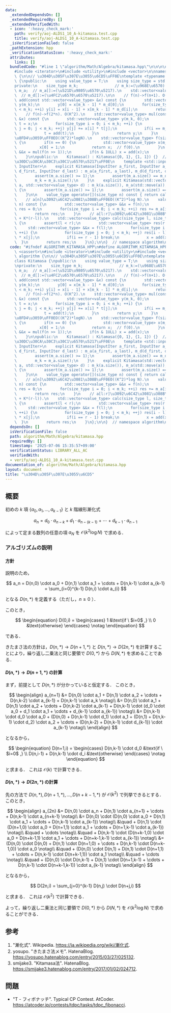 ```yaml
---
data:
  _extendedDependsOn: []
  _extendedRequiredBy: []
  _extendedVerifiedWith:
  - icon: ':heavy_check_mark:'
    path: verify/aoj-ALDS1_10_A-kitamasa.test.cpp
    title: verify/aoj-ALDS1_10_A-kitamasa.test.cpp
  _isVerificationFailed: false
  _pathExtension: hpp
  _verificationStatusIcon: ':heavy_check_mark:'
  attributes:
    links: []
  bundledCode: "#line 1 \"algorithm/Math/Algebra/kitamasa.hpp\"\n\n\n\n#include <cassert>\n\
    #include <iterator>\n#include <utility>\n#include <vector>\n\nnamespace algorithm\
    \ {\n\n// \u304D\u305F\u307E\u3055\u6CD5\uFF0E\ntemplate <typename T>\nclass Kitamasa\
    \ {\npublic:\n    using value_type = T;\n    using size_type = std::size_t;\n\n\
    private:\n    size_type m_k;                // m_k:=(\u968E\u6570).\n    std::vector<value_type>\
    \ m_a;  // m_a[]:=(\u521D\u9805\u6570\u5217).\n    std::vector<value_type> m_d;\
    \  // m_d[]:=(\u4FC2\u6570\u6570\u5217).\n\n    // f(n)->f(n+1). O(K).\n    std::vector<value_type>\
    \ add(const std::vector<value_type> &x) const {\n        std::vector<value_type>\
    \ y(m_k);\n        y[0] = x[m_k - 1] * m_d[0];\n        for(size_type i = 1; i\
    \ < m_k; ++i) y[i] = x[i - 1] + x[m_k - 1] * m_d[i];\n        return y;\n    }\n\
    \    // f(n)->f(2*n). O(K^2).\n    std::vector<value_type> mul(const std::vector<value_type>\
    \ &x) const {\n        std::vector<value_type> y(m_k, 0);\n        std::vector<value_type>\
    \ t = x;\n        for(size_type i = 0; i < m_k; ++i) {\n            for(size_type\
    \ j = 0; j < m_k; ++j) y[j] += x[i] * t[j];\n            if(i == m_k - 1) break;\n\
    \            t = add(t);\n        }\n        return y;\n    }\n    // f(n)\u3092\
    \u8FD4\u3059\uFF0EO((K^2)*logN).\n    std::vector<value_type> f(size_type n) const\
    \ {\n        if(n == 0) {\n            std::vector<value_type> x(m_k, 0);\n  \
    \          x[0] = 1;\n            return x;  // f(0).\n        }\n        std::vector<value_type>\
    \ &&x = mul(f(n >> 1));\n        if(n & 1ULL) x = add(x);\n        return x;\n\
    \    }\n\npublic:\n    Kitamasa() : Kitamasa({0, 1}, {1, 1}) {}  // \u30D5\u30A3\
    \u30DC\u30CA\u30C3\u30C1\u6570\u5217\uFF0E\n    template <std::input_iterator\
    \ InputIter>\n    explicit Kitamasa(InputIter a_first, InputIter a_last, InputIter\
    \ d_first, InputIter d_last) : m_a(a_first, a_last), m_d(d_first, d_last) {\n\
    \        assert(m_a.size() >= 1);\n        assert(m_a.size() == m_d.size());\n\
    \        m_k = m_a.size();\n    }\n    explicit Kitamasa(std::vector<value_type>\
    \ a, std::vector<value_type> d) : m_k(a.size()), m_a(std::move(a)), m_d(std::move(d))\
    \ {\n        assert(m_a.size() >= 1);\n        assert(m_a.size() == m_d.size());\n\
    \    }\n\n    value_type operator[](size_type n) const { return calc(n); }\n\n\
    \    // a[n]\u3092\u6C42\u3081\u308B\uFF0EO((K^2)*log N).\n    value_type calc(size_type\
    \ n) const {\n        std::vector<value_type> &&x = f(n);\n        value_type\
    \ res = 0;\n        for(size_type i = 0; i < m_k; ++i) res += m_a[i] * x[i];\n\
    \        return res;\n    }\n    // a[l:r]\u3092\u6C42\u3081\u308B\uFF0EO((K^2)*log(N)\
    \ + K*(r-l)).\n    std::vector<value_type> calc(size_type l, size_type r) const\
    \ {\n        assert(l < r);\n        std::vector<value_type> res(r - l);\n   \
    \     std::vector<value_type> &&x = f(l);\n        for(size_type i = l; i < r;\
    \ ++i) {\n            for(size_type j = 0; j < m_k; ++j) res[i - l] += m_a[j]\
    \ * x[j];\n            if(i == r - 1) break;\n            x = add(x);\n      \
    \  }\n        return res;\n    }\n};\n\n}  // namespace algorithm\n\n\n"
  code: "#ifndef ALGORITHM_KITAMASA_HPP\n#define ALGORITHM_KITAMASA_HPP 1\n\n#include\
    \ <cassert>\n#include <iterator>\n#include <utility>\n#include <vector>\n\nnamespace\
    \ algorithm {\n\n// \u304D\u305F\u307E\u3055\u6CD5\uFF0E\ntemplate <typename T>\n\
    class Kitamasa {\npublic:\n    using value_type = T;\n    using size_type = std::size_t;\n\
    \nprivate:\n    size_type m_k;                // m_k:=(\u968E\u6570).\n    std::vector<value_type>\
    \ m_a;  // m_a[]:=(\u521D\u9805\u6570\u5217).\n    std::vector<value_type> m_d;\
    \  // m_d[]:=(\u4FC2\u6570\u6570\u5217).\n\n    // f(n)->f(n+1). O(K).\n    std::vector<value_type>\
    \ add(const std::vector<value_type> &x) const {\n        std::vector<value_type>\
    \ y(m_k);\n        y[0] = x[m_k - 1] * m_d[0];\n        for(size_type i = 1; i\
    \ < m_k; ++i) y[i] = x[i - 1] + x[m_k - 1] * m_d[i];\n        return y;\n    }\n\
    \    // f(n)->f(2*n). O(K^2).\n    std::vector<value_type> mul(const std::vector<value_type>\
    \ &x) const {\n        std::vector<value_type> y(m_k, 0);\n        std::vector<value_type>\
    \ t = x;\n        for(size_type i = 0; i < m_k; ++i) {\n            for(size_type\
    \ j = 0; j < m_k; ++j) y[j] += x[i] * t[j];\n            if(i == m_k - 1) break;\n\
    \            t = add(t);\n        }\n        return y;\n    }\n    // f(n)\u3092\
    \u8FD4\u3059\uFF0EO((K^2)*logN).\n    std::vector<value_type> f(size_type n) const\
    \ {\n        if(n == 0) {\n            std::vector<value_type> x(m_k, 0);\n  \
    \          x[0] = 1;\n            return x;  // f(0).\n        }\n        std::vector<value_type>\
    \ &&x = mul(f(n >> 1));\n        if(n & 1ULL) x = add(x);\n        return x;\n\
    \    }\n\npublic:\n    Kitamasa() : Kitamasa({0, 1}, {1, 1}) {}  // \u30D5\u30A3\
    \u30DC\u30CA\u30C3\u30C1\u6570\u5217\uFF0E\n    template <std::input_iterator\
    \ InputIter>\n    explicit Kitamasa(InputIter a_first, InputIter a_last, InputIter\
    \ d_first, InputIter d_last) : m_a(a_first, a_last), m_d(d_first, d_last) {\n\
    \        assert(m_a.size() >= 1);\n        assert(m_a.size() == m_d.size());\n\
    \        m_k = m_a.size();\n    }\n    explicit Kitamasa(std::vector<value_type>\
    \ a, std::vector<value_type> d) : m_k(a.size()), m_a(std::move(a)), m_d(std::move(d))\
    \ {\n        assert(m_a.size() >= 1);\n        assert(m_a.size() == m_d.size());\n\
    \    }\n\n    value_type operator[](size_type n) const { return calc(n); }\n\n\
    \    // a[n]\u3092\u6C42\u3081\u308B\uFF0EO((K^2)*log N).\n    value_type calc(size_type\
    \ n) const {\n        std::vector<value_type> &&x = f(n);\n        value_type\
    \ res = 0;\n        for(size_type i = 0; i < m_k; ++i) res += m_a[i] * x[i];\n\
    \        return res;\n    }\n    // a[l:r]\u3092\u6C42\u3081\u308B\uFF0EO((K^2)*log(N)\
    \ + K*(r-l)).\n    std::vector<value_type> calc(size_type l, size_type r) const\
    \ {\n        assert(l < r);\n        std::vector<value_type> res(r - l);\n   \
    \     std::vector<value_type> &&x = f(l);\n        for(size_type i = l; i < r;\
    \ ++i) {\n            for(size_type j = 0; j < m_k; ++j) res[i - l] += m_a[j]\
    \ * x[j];\n            if(i == r - 1) break;\n            x = add(x);\n      \
    \  }\n        return res;\n    }\n};\n\n}  // namespace algorithm\n\n#endif\n"
  dependsOn: []
  isVerificationFile: false
  path: algorithm/Math/Algebra/kitamasa.hpp
  requiredBy: []
  timestamp: '2025-07-06 15:35:57+09:00'
  verificationStatus: LIBRARY_ALL_AC
  verifiedWith:
  - verify/aoj-ALDS1_10_A-kitamasa.test.cpp
documentation_of: algorithm/Math/Algebra/kitamasa.hpp
layout: document
title: "\u304D\u305F\u307E\u3055\u6CD5"
---
```



## 概要

初めの $k$ 項 $\lbrace a_0, a_1, \ldots, a_{k-1} \rbrace$ と $k$ 階線形漸化式

$$
a_n = d_0 \cdot a_{n-k} + d_1 \cdot a_{n-(k-1)} + \cdots + d_{k-1} \cdot a_{n-1}
$$

によって定まる数列の任意の項 $a_N$ を $\mathcal{O}(k^2 \log N)$ で求める．


### アルゴリズムの説明

#### 方針

説明のため，

$$
a_n = D(n,0) \cdot a_0 + D(n,1) \cdot a_1 + \cdots + D(n,k-1) \cdot a_{k-1} = \sum_{i=0}^{k-1} D(n,i) \cdot a_{i}
$$

となる $D(n,\ast)$ を定義する（ただし，$n \geq 0$ ）．

このとき，

$$
\begin{equation}
D(0,i) = 
    \begin{cases}
    1 &\text{if \ $i=0$ ,} \\
    0 &\text{otherwise}
    \end{cases} \notag
\end{equation}
$$

である．

きたまさ法の方針は，$D(n,\ast) \rightarrow D(n+1,\ast)$ と $D(n,\ast) \rightarrow D(2n,\ast)$ を計算することにより，繰り返し二乗法と同じ要領で $D(0,\ast)$ から $D(N,\ast)$ を求めることである．


#### $D(n,\ast) \rightarrow D(n+1,\ast)$ の計算

まず，前提として $D(n,\ast)$ が分かっていると仮定する．
このとき，

$$
\begin{align}
a_{n+1} &= D(n,0) \cdot a_1 + D(n,1) \cdot a_2 + \cdots + D(n,k-2) \cdot a_{k-1} + D(n,k-1) \cdot a_k \notag\\
    &= D(n,0) \cdot a_1 + D(n,1) \cdot a_2 + \cdots + D(n,k-2) \cdot a_{k-1} + D(n,k-1) \cdot (d_0 \cdot a_0 + d_1 \cdot a_1 + \cdots + d_{k-1} \cdot a_{k-1}) \notag\\
    &= D(n,k-1) \cdot d_0 \cdot a_0 + (D(n,0) + D(n,k-1) \cdot d_1) \cdot a_1 + (D(n,1) + D(n,k-1) \cdot d_2) \cdot a_2 + \cdots + (D(n,k-2) + D(n,k-1)  \cdot d_{k-1}) \cdot a_{k-1} \notag\\
\end{align}
$$

となるから，

$$
\begin{equation}
D(n+1,i) = 
    \begin{cases}
    D(n,k-1) \cdot d_0 &\text{if \ $i=0$ ,} \\
    D(n,i-1) + D(n,k-1) \cdot d_i &\text{otherwise}
    \end{cases} \notag
\end{equation}
$$

と求まる．
これは $\mathcal{O}(k)$ で計算できる．


#### $D(n,\ast) \rightarrow D(2n,\ast)$ の計算

先の方法で $D(n,\ast), D(n+1,\ast), \ldots, D(n+k-1,\ast)$ が $\mathcal{O}(k^2)$ で列挙できるとする．
このとき，

$$
\begin{align}
a_{2n} &= D(n,0) \cdot a_n + D(n,1) \cdot a_{n+1} + \cdots + D(n,k-1) \cdot a_{n+k-1} \notag\\
    &= D(n,0) \cdot (D(n,0) \cdot a_0 + D(n,1) \cdot a_1 + \cdots + D(n,k-1) \cdot a_{k-1}) \notag\\
    &\quad + D(n,1) \cdot (D(n+1,0) \cdot a_0 + D(n+1,1) \cdot a_1 + \cdots + D(n+1,k-1) \cdot a_{k-1}) \notag\\
    &\quad + \cdots \notag\\
    &\quad + D(n,k-1) \cdot (D(n+k-1,0) \cdot a_0 + D(n+k-1,1) \cdot a_1 + \cdots + D(n+k-1,k-1) \cdot a_{k-1}) \notag\\
    &= (D(n,0) \cdot D(n,0) + D(n,1) \cdot D(n+1,0) + \cdots + D(n,k-1) \cdot D(n+k-1,0)) \cdot a_0 \notag\\
    &\quad + (D(n,0) \cdot D(n,1) + D(n,1) \cdot D(n+1,1) + \cdots + D(n,k-1) \cdot D(n+k-1,1)) \cdot a_1 \notag\\
    &\quad + \cdots \notag\\
    &\quad + (D(n,0) \cdot D(n,k-1) + D(n,1) \cdot D(n+1,k-1) + \cdots + D(n,k-1) \cdot D(n+k-1,k-1)) \cdot a_{k-1} \notag\\
\end{align}
$$

となるから，

$$
D(2n,i) = \sum_{j=0}^{k-1} D(n,j) \cdot D(n+j,i)
$$

と求まる．
これは $\mathcal{O}(k^2)$ で計算できる．

よって，繰り返し二乗法と同じ要領で $D(0,\ast)$ から $D(N,\ast)$ を $\mathcal{O}(k^2 \log N)$ で求めることができる．


## 参考

1. "漸化式". Wikipedia. <https://ja.wikipedia.org/wiki/漸化式>.
1. yosupo. "きたまさ法メモ". HatenaBlog. <https://yosupo.hatenablog.com/entry/2015/03/27/025132>.
1. smijake3. "Kitamasa法". HatenaBlog. <https://smijake3.hatenablog.com/entry/2017/01/02/024712>.


## 問題

- "T - フィボナッチ". Typical CP Contest. AtCoder. <https://atcoder.jp/contests/tdpc/tasks/tdpc_fibonacci>.
